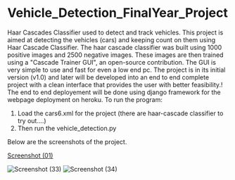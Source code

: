 # Vehicle_Detection_FinalYear_Project
Haar Cascades Classifier used to detect and track vehicles.
This project is aimed at detecting the vehicles (cars) and keeping count on them using Haar Cascade Classifier. The haar cascade classifier was built using 1000 positive images and 2500 negative images. These images are then trained using a "Cascade Trainer GUI", an open-source contribution. The GUI is very simple to use and fast for even a low end pc. 
The project is in its initial version (v1.0) and later will be developed into an end to end complete project with a clean interface that provides the user with better feasibility.!
The end to end deployement will be done using django framework for the webpage deployment on heroku.
To run the program:
  1. Load the cars6.xml for the project (there are haar-cascade classifier to try out....) 
  2. Then run the vehicle_detection.py 


Below are the screenshots of the project.

[Screenshot (01)](https://user-images.githubusercontent.com/54952184/125668794-10982eeb-b73c-4901-bb80-15d952031fca.png)

![Screenshot (33)](https://user-images.githubusercontent.com/54952184/125669406-68ff8aa9-0fcb-4931-9963-61dd9ec157af.png)
![Screenshot (34)](https://user-images.githubusercontent.com/54952184/125669416-95040cb8-d5aa-4d06-ab4c-15b6fa581ff3.png)



